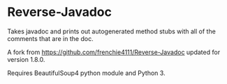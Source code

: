 Reverse-Javadoc
===============

Takes javadoc and prints out autogenerated method stubs with all of the comments that are in the doc. 

A fork from https://github.com/frenchie4111/Reverse-Javadoc updated for version 1.8.0.

Requires BeautifulSoup4 python module and Python 3.
